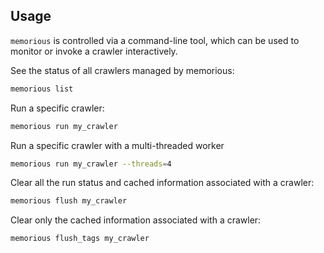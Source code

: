 ## Usage

``memorious`` is controlled via a command-line tool, which can be used to monitor
or invoke a crawler interactively.

See the status of all crawlers managed by memorious:

```sh
memorious list
```

Run a specific crawler:

```sh
memorious run my_crawler
```

Run a specific crawler with a multi-threaded worker

```sh
memorious run my_crawler --threads=4
```


Clear all the run status and cached information associated with a crawler:

```sh
memorious flush my_crawler
```

Clear only the cached information associated with a crawler:

```sh
memorious flush_tags my_crawler
```


